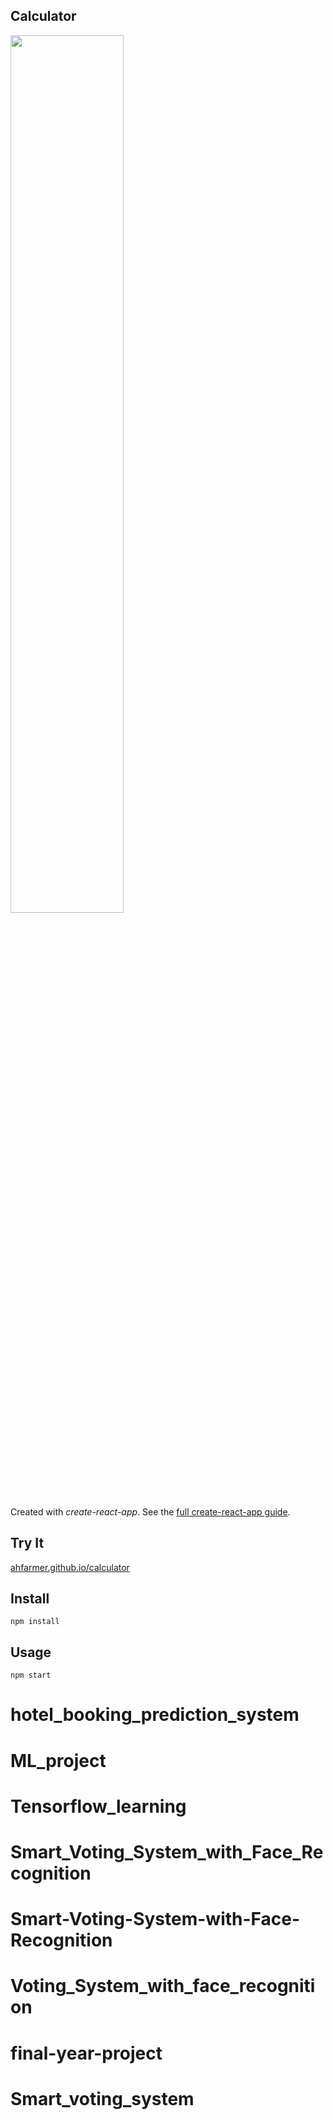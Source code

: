 Calculator
---
<img src="Logotype primary.png" width="60%" height="60%" />

Created with *create-react-app*. See the [full create-react-app guide](https://github.com/facebookincubator/create-react-app/blob/master/packages/react-scripts/template/README.md).



Try It
---

[ahfarmer.github.io/calculator](https://ahfarmer.github.io/calculator/)



Install
---

`npm install`



Usage
---

`npm start`
# hotel_booking_prediction_system
# ML_project
# Tensorflow_learning
# Smart_Voting_System_with_Face_Recognition
# Smart-Voting-System-with-Face-Recognition
# Voting_System_with_face_recognition
# final-year-project
# Smart_voting_system
